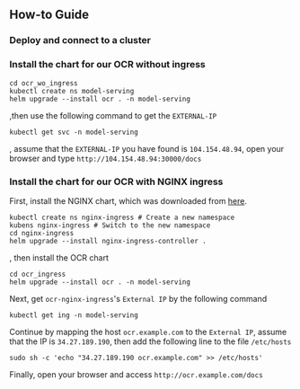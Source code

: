 ## How-to Guide
### Deploy and connect to a cluster

### Install the chart for our OCR without ingress
```shell
cd ocr_wo_ingress
kubectl create ns model-serving
helm upgrade --install ocr . -n model-serving
```
,then use the following command to get the `EXTERNAL-IP`
```
kubectl get svc -n model-serving
```
, assume that the `EXTERNAL-IP` you have found is `104.154.48.94`, open your browser and type `http://104.154.48.94:30000/docs`

### Install the chart for our OCR with NGINX ingress
First, install the NGINX chart, which was downloaded from [here](https://docs.nginx.com/nginx-ingress-controller/installation/installation-with-helm/#managing-the-chart-via-sources).
```shell
kubectl create ns nginx-ingress # Create a new namespace
kubens nginx-ingress # Switch to the new namespace
cd nginx-ingress
helm upgrade --install nginx-ingress-controller .
```
, then install the OCR chart
```shell
cd ocr_ingress
helm upgrade --install ocr . -n model-serving
```
Next, get `ocr-nginx-ingress`'s `External IP` by the following command
```shell
kubectl get ing -n model-serving
```
Continue by mapping the host `ocr.example.com` to the `External IP`, assume that the IP is `34.27.189.190`, then add the following line to the file `/etc/hosts`

```shell
sudo sh -c 'echo "34.27.189.190 ocr.example.com" >> /etc/hosts'
```
Finally, open your browser and access `http://ocr.example.com/docs`